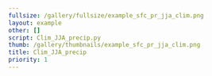 ```yaml
---
fullsize: /gallery/fullsize/example_sfc_pr_jja_clim.png
layout: example
other: []
script: Clim_JJA_precip.py
thumb: /gallery/thumbnails/example_sfc_pr_jja_clim.png
title: Clim_JJA_precip
priority: 1
---
```

